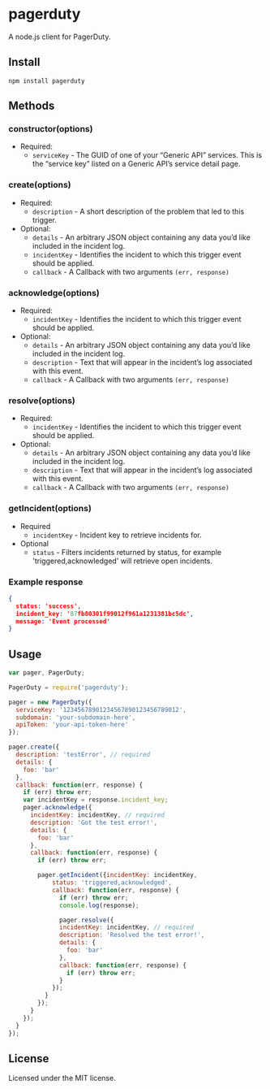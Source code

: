 # pagerduty

A node.js client for PagerDuty.

## Install

```
npm install pagerduty
```

## Methods

### constructor(options)
  * Required:
    * `serviceKey` - The GUID of one of your “Generic API” services. This is the “service key” listed on a Generic API’s service detail page.

### create(options)
  * Required:
    * `description` - A short description of the problem that led to this trigger.
  * Optional:
    * `details` - An arbitrary JSON object containing any data you’d like included in the incident log.
    * `incidentKey` - Identifies the incident to which this trigger event should be applied.
    * `callback` - A Callback with two arguments `(err, response)`

### acknowledge(options)
  * Required:
    * `incidentKey` - Identifies the incident to which this trigger event should be applied.
  * Optional:
    * `details` - An arbitrary JSON object containing any data you’d like included in the incident log.
    * `description` - Text that will appear in the incident’s log associated with this event.
    * `callback` - A Callback with two arguments `(err, response)`

### resolve(options)
  * Required:
    * `incidentKey` - Identifies the incident to which this trigger event should be applied.
  * Optional:
    * `details` - An arbitrary JSON object containing any data you’d like included in the incident log.
    * `description` - Text that will appear in the incident’s log associated with this event.
    * `callback` - A Callback with two arguments `(err, response)`

### getIncident(options)
  * Required
    * `incidentKey` - Incident key to retrieve incidents for.
  * Optional
    * `status` - Filters incidents returned by status, for example 'triggered,acknowledged' will retrieve open incidents.

### Example response

```json
{ 
  status: 'success',
  incident_key: '87fb80301f99012f961a1231381bc5dc',
  message: 'Event processed'
}
```

## Usage

```javascript
var pager, PagerDuty;

PagerDuty = require('pagerduty');

pager = new PagerDuty({
  serviceKey: '12345678901234567890123456789012',
  subdomain: 'your-subdomain-here',
  apiToken: 'your-api-token-here'
});

pager.create({
  description: 'testError', // required
  details: {
    foo: 'bar'
  },
  callback: function(err, response) {
    if (err) throw err;
    var incidentKey = response.incident_key;
    pager.acknowledge({
      incidentKey: incidentKey, // required
      description: 'Got the test error!',
      details: {
        foo: 'bar'
      },
      callback: function(err, response) {
        if (err) throw err;

        pager.getIncident({incidentKey: incidentKey,
            status: 'triggered,acknowledged',
            callback: function(err, response) {
              if (err) throw err;
              console.log(response);

              pager.resolve({
              incidentKey: incidentKey, // required
              description: 'Resolved the test error!',
              details: {
                foo: 'bar'
              },
              callback: function(err, response) {
                if (err) throw err;
              }
            });
          }
        });
      }
    });
  }
});
```

## License

Licensed under the MIT license.
